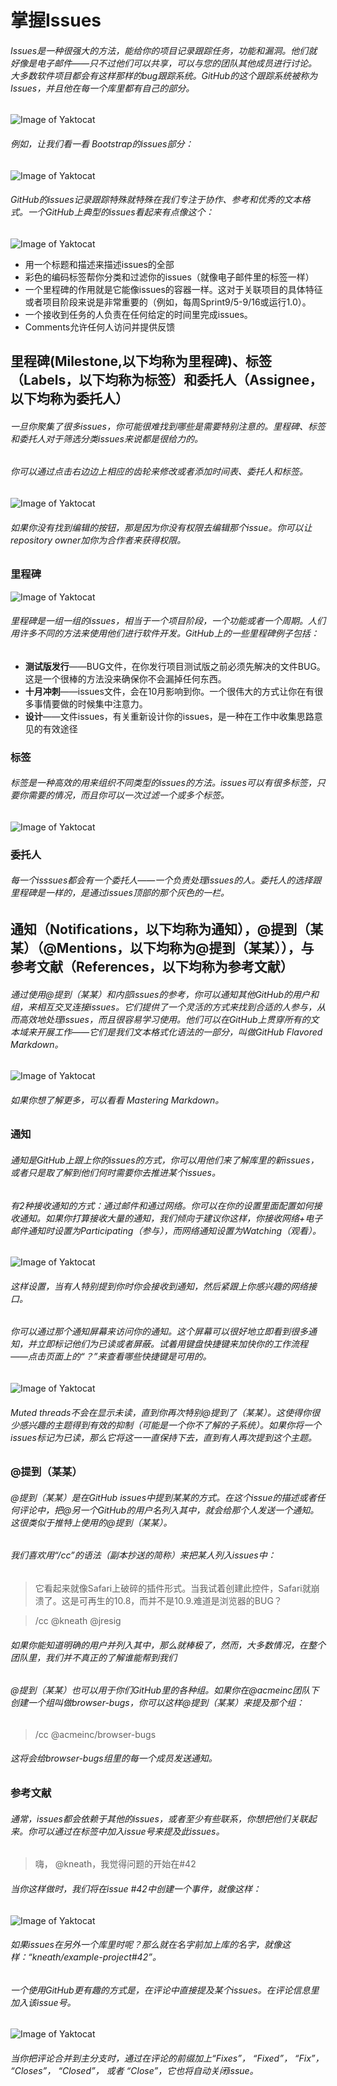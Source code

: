 # 掌握Issues
###### Issues是一种很强大的方法，能给你的项目记录跟踪任务，功能和漏洞。他们就好像是电子邮件——只不过他们可以共享，可以与您的团队其他成员进行讨论。大多数软件项目都会有这样那样的bug跟踪系统。GitHub的这个跟踪系统被称为Issues，并且他在每一个库里都有自己的部分。
![Image of Yaktocat](https://guides.github.com/features/issues/navigation-highlight.png)
###### 例如，让我们看一看 Bootstrap的issues部分：
![Image of Yaktocat](https://guides.github.com/features/issues/listing-screen.png)
###### GitHub的issues记录跟踪特殊就特殊在我们专注于协作、参考和优秀的文本格式。一个GitHub上典型的issues看起来有点像这个：
![Image of Yaktocat](https://guides.github.com/features/issues/example-issue.png)
* 用一个标题和描述来描述issues的全部
* 彩色的编码标签帮你分类和过滤你的issues（就像电子邮件里的标签一样）
* 一个里程碑的作用就是它能像issues的容器一样。这对于关联项目的具体特征或者项目阶段来说是非常重要的（例如，每周Sprint9/5-9/16或运行1.0）。
* 一个接收到任务的人负责在任何给定的时间里完成issues。
* Comments允许任何人访问并提供反馈

## **里程碑(Milestone,以下均称为里程碑)、标签（Labels，以下均称为标签）和委托人（Assignee，以下均称为委托人）**
###### 一旦你聚集了很多issues，你可能很难找到哪些是需要特别注意的。里程碑、标签和委托人对于筛选分类issues来说都是很给力的。
###### 你可以通过点击右边边上相应的齿轮来修改或者添加时间表、委托人和标签。
![Image of Yaktocat](https://guides.github.com/features/issues/labels.png)
###### 如果你没有找到编辑的按钮，那是因为你没有权限去编辑那个issue。你可以让repository owner加你为合作者来获得权限。
### **里程碑**
![Image of Yaktocat](https://guides.github.com/features/issues/milestones.png)
###### 里程碑是一组一组的issues，相当于一个项目阶段，一个功能或者一个周期。人们用许多不同的方法来使用他们进行软件开发。GitHub上的一些里程碑例子包括：
* **测试版发行**——BUG文件，在你发行项目测试版之前必须先解决的文件BUG。这是一个很棒的方法没来确保你不会漏掉任何东西。
* **十月冲刺**——issues文件，会在10月影响到你。一个很伟大的方式让你在有很多事情要做的时候集中注意力。
* **设计**——文件issues，有关重新设计你的issues，是一种在工作中收集思路意见的有效途径

### **标签**
###### 标签是一种高效的用来组织不同类型的issues的方法。issues可以有很多标签，只要你需要的情况，而且你可以一次过滤一个或多个标签。
![Image of Yaktocat](https://guides.github.com/features/issues/labels-listing.png)
### **委托人**
###### 每一个isssues都会有一个委托人——一个负责处理issues的人。委托人的选择跟里程碑是一样的，是通过issues顶部的那个灰色的一栏。
## **通知（Notifications，以下均称为通知），@提到（某某）（@Mentions，以下均称为@提到（某某）），与参考文献（References，以下均称为参考文献）**
###### 通过使用@提到（某某）和内部issues的参考，你可以通知其他GitHub的用户和组，来相互交叉连接issues。它们提供了一个灵活的方式来找到合适的人参与，从而高效地处理issues，而且很容易学习使用。他们可以在GitHub上贯穿所有的文本域来开展工作——它们是我们文本格式化语法的一部分，叫做GitHub Flavored Markdown。
![Image of Yaktocat](https://guides.github.com/features/issues/markdown-example.png)
###### 如果你想了解更多，可以看看 Mastering Markdown。
### **通知**
###### 通知是GitHub上跟上你的issues的方式，你可以用他们来了解库里的新issues，或者只是取了解到他们何时需要你去推进某个issues。
###### 有2种接收通知的方式：通过邮件和通过网络。你可以在你的设置里面配置如何接收通知。如果你打算接收大量的通知，我们倾向于建议你这样，你接收网络+电子邮件通知时设置为Participating（参与），而网络通知设置为Watching（观看）。
![Image of Yaktocat](https://guides.github.com/features/issues/notifications.png)
###### 这样设置，当有人特别提到你时你会接收到通知，然后紧跟上你感兴趣的网络接口。
###### 你可以通过那个通知屏幕来访问你的通知。这个屏幕可以很好地立即看到很多通知，并立即标记他们为已读或者屏蔽。试着用键盘快捷键来加快你的工作流程——点击页面上的“？”来查看哪些快捷键是可用的。
![Image of Yaktocat](https://guides.github.com/features/issues/notification.png)
###### Muted threads不会在显示未读，直到你再次特别@提到了（某某）。这使得你很少感兴趣的主题得到有效的抑制（可能是一个你不了解的子系统）。如果你将一个issues标记为已读，那么它将这一一直保持下去，直到有人再次提到这个主题。
### **@提到（某某）**
###### @提到（某某）是在GitHub issues中提到某某的方式。在这个issue的描述或者任何评论中，把@另一个GitHub的用户名列入其中，就会给那个人发送一个通知。这很类似于推特上使用的@提到（某某）。
###### 我们喜欢用“/cc”的语法（副本抄送的简称）来把某人列入issues中：
> 它看起来就像Safari上破碎的插件形式。当我试着创建此控件，Safari就崩溃了。这是可再生的10.8，而并不是10.9.难道是浏览器的BUG？

> /cc @kneath @jresig
###### 如果你能知道明确的用户并列入其中，那么就棒极了，然而，大多数情况，在整个团队里，我们并不真正的了解谁能帮到我们
###### @提到（某某）也可以用于你们GitHub里的各种组。如果你在@acmeinc团队下创建一个组叫做browser-bugs，你可以这样@提到（某某）来提及那个组：
> /cc @acmeinc/browser-bugs

###### 这将会给browser-bugs组里的每一个成员发送通知。
### 参考文献
###### 通常，issues都会依赖于其他的issues，或者至少有些联系，你想把他们关联起来。你可以通过在标签中加入issue号来提及此issues。
> 嗨， @kneath，我觉得问题的开始在#42

###### 当你这样做时，我们将在issue #42中创建一个事件，就像这样：
![Image of Yaktocat](https://guides.github.com/features/issues/reference.png)
###### 如果issues在另外一个库里时呢？那么就在名字前加上库的名字，就像这样：“kneath/example-project#42”。
###### 一个使用GitHub更有趣的方式是，在评论中直接提及某个issues。在评论信息里加入该issue号。
![Image of Yaktocat](https://guides.github.com/features/issues/commit.png)
###### 当你把评论合并到主分支时，通过在评论的前缀加上“Fixes”， “Fixed”， “Fix”， “Closes”， “Closed”， 或者 “Close”，它也将自动关闭issue。

